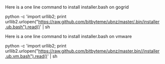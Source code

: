 Here is a one line command to install installer.bash on gogrid

python -c 'import urllib2; print urllib2.urlopen("https://raw.github.com/bitbyteme/ubnz/master/.bin/installer.ub.bash").read()' | sh

Here is a one line command to install installer.bash on vmware

python -c 'import urllib2; print urllib2.urlopen("https://raw.github.com/bitbyteme/ubnz/master.bin//installer.ub.vm.bash").read()' | sh


